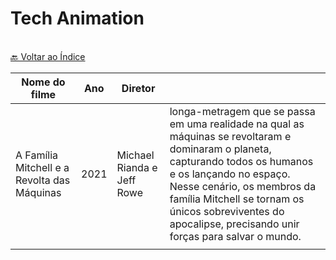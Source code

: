 # Tech Animation

<br>[🔙 Voltar ao Índice](./README.md)<br>

|Nome do filme| Ano |Diretor||
|---|---|---|---|
|A Família Mitchell e a Revolta das Máquinas|2021|Michael Rianda e Jeff Rowe| longa-metragem que se passa em uma realidade na qual as máquinas se revoltaram e dominaram o planeta, capturando todos os humanos e os lançando no espaço. Nesse cenário, os membros da família Mitchell se tornam os únicos sobreviventes do apocalipse, precisando unir forças para salvar o mundo.|
|||||
